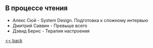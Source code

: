 ## В процессе чтения

- Алекс Сюй - System Design. Подготовка к сложному интервью
- Дмитрий Саввин - Превыше всего
- Дэвид Бернс - Терапия настроения

[<< back](README.md)
